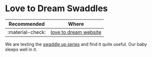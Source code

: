 # Love to Dream Swaddles

| Recommended | Where |
| ----------- | ---------- |
| :material-check:       |  [love to dream website](https://lovetodream.de/collections/einkaufen-nach-entwicklungsstufen) |


We are testing the [swaddle up series](https://lovetodream.de/products/swaddle-up-pucksack-baumwolle-1-0-tog-tiefes-oliv) and find it quite useful. Our baby sleeps well in it.
